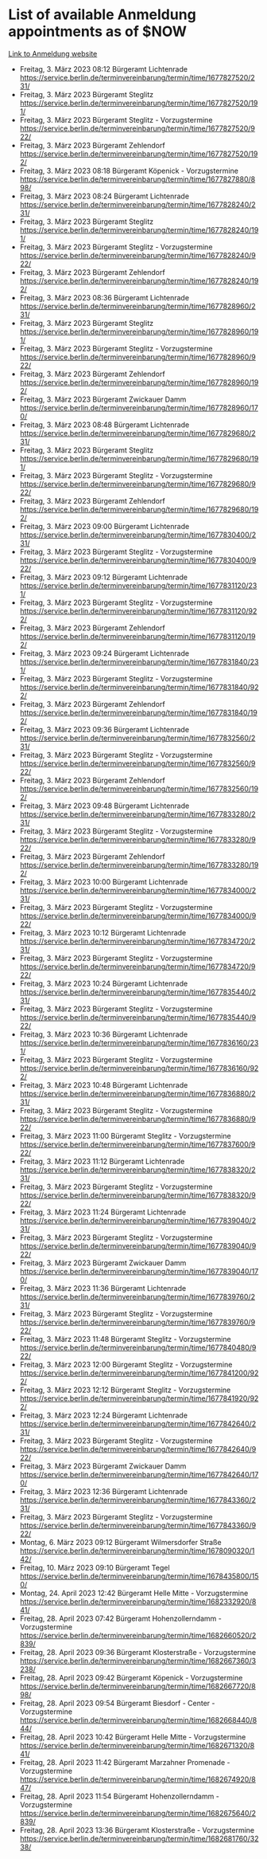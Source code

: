 # List of available Anmeldung appointments as of $NOW
[Link to Anmeldung website](https://service.berlin.de/terminvereinbarung/termin/tag.php?termin=1&anliegen[]=120686&dienstleisterlist=122210,122217,327316,122219,327312,122227,327314,122231,327346,122243,327348,122254,122252,329742,122260,329745,122262,329748,122271,327278,122273,327274,122277,327276,330436,122280,327294,122282,327290,122284,327292,122291,327270,122285,327266,122286,327264,122296,327268,150230,329760,122297,327286,122294,327284,122312,329763,122314,329775,122304,327330,122311,327334,122309,327332,317869,122281,327352,122279,329772,122283,122276,327324,122274,327326,122267,329766,122246,327318,122251,327320,122257,327322,122208,327298,122226,327300&herkunft=http%3A%2F%2Fservice.berlin.de%2Fdienstleistung%2F120686%2F)
- Freitag, 3. März 2023 08:12 Bürgeramt Lichtenrade https://service.berlin.de/terminvereinbarung/termin/time/1677827520/231/
- Freitag, 3. März 2023  Bürgeramt Steglitz https://service.berlin.de/terminvereinbarung/termin/time/1677827520/191/
- Freitag, 3. März 2023  Bürgeramt Steglitz - Vorzugstermine https://service.berlin.de/terminvereinbarung/termin/time/1677827520/922/
- Freitag, 3. März 2023  Bürgeramt Zehlendorf https://service.berlin.de/terminvereinbarung/termin/time/1677827520/192/
- Freitag, 3. März 2023 08:18 Bürgeramt Köpenick - Vorzugstermine https://service.berlin.de/terminvereinbarung/termin/time/1677827880/898/
- Freitag, 3. März 2023 08:24 Bürgeramt Lichtenrade https://service.berlin.de/terminvereinbarung/termin/time/1677828240/231/
- Freitag, 3. März 2023  Bürgeramt Steglitz https://service.berlin.de/terminvereinbarung/termin/time/1677828240/191/
- Freitag, 3. März 2023  Bürgeramt Steglitz - Vorzugstermine https://service.berlin.de/terminvereinbarung/termin/time/1677828240/922/
- Freitag, 3. März 2023  Bürgeramt Zehlendorf https://service.berlin.de/terminvereinbarung/termin/time/1677828240/192/
- Freitag, 3. März 2023 08:36 Bürgeramt Lichtenrade https://service.berlin.de/terminvereinbarung/termin/time/1677828960/231/
- Freitag, 3. März 2023  Bürgeramt Steglitz https://service.berlin.de/terminvereinbarung/termin/time/1677828960/191/
- Freitag, 3. März 2023  Bürgeramt Steglitz - Vorzugstermine https://service.berlin.de/terminvereinbarung/termin/time/1677828960/922/
- Freitag, 3. März 2023  Bürgeramt Zehlendorf https://service.berlin.de/terminvereinbarung/termin/time/1677828960/192/
- Freitag, 3. März 2023  Bürgeramt Zwickauer Damm https://service.berlin.de/terminvereinbarung/termin/time/1677828960/170/
- Freitag, 3. März 2023 08:48 Bürgeramt Lichtenrade https://service.berlin.de/terminvereinbarung/termin/time/1677829680/231/
- Freitag, 3. März 2023  Bürgeramt Steglitz https://service.berlin.de/terminvereinbarung/termin/time/1677829680/191/
- Freitag, 3. März 2023  Bürgeramt Steglitz - Vorzugstermine https://service.berlin.de/terminvereinbarung/termin/time/1677829680/922/
- Freitag, 3. März 2023  Bürgeramt Zehlendorf https://service.berlin.de/terminvereinbarung/termin/time/1677829680/192/
- Freitag, 3. März 2023 09:00 Bürgeramt Lichtenrade https://service.berlin.de/terminvereinbarung/termin/time/1677830400/231/
- Freitag, 3. März 2023  Bürgeramt Steglitz - Vorzugstermine https://service.berlin.de/terminvereinbarung/termin/time/1677830400/922/
- Freitag, 3. März 2023 09:12 Bürgeramt Lichtenrade https://service.berlin.de/terminvereinbarung/termin/time/1677831120/231/
- Freitag, 3. März 2023  Bürgeramt Steglitz - Vorzugstermine https://service.berlin.de/terminvereinbarung/termin/time/1677831120/922/
- Freitag, 3. März 2023  Bürgeramt Zehlendorf https://service.berlin.de/terminvereinbarung/termin/time/1677831120/192/
- Freitag, 3. März 2023 09:24 Bürgeramt Lichtenrade https://service.berlin.de/terminvereinbarung/termin/time/1677831840/231/
- Freitag, 3. März 2023  Bürgeramt Steglitz - Vorzugstermine https://service.berlin.de/terminvereinbarung/termin/time/1677831840/922/
- Freitag, 3. März 2023  Bürgeramt Zehlendorf https://service.berlin.de/terminvereinbarung/termin/time/1677831840/192/
- Freitag, 3. März 2023 09:36 Bürgeramt Lichtenrade https://service.berlin.de/terminvereinbarung/termin/time/1677832560/231/
- Freitag, 3. März 2023  Bürgeramt Steglitz - Vorzugstermine https://service.berlin.de/terminvereinbarung/termin/time/1677832560/922/
- Freitag, 3. März 2023  Bürgeramt Zehlendorf https://service.berlin.de/terminvereinbarung/termin/time/1677832560/192/
- Freitag, 3. März 2023 09:48 Bürgeramt Lichtenrade https://service.berlin.de/terminvereinbarung/termin/time/1677833280/231/
- Freitag, 3. März 2023  Bürgeramt Steglitz - Vorzugstermine https://service.berlin.de/terminvereinbarung/termin/time/1677833280/922/
- Freitag, 3. März 2023  Bürgeramt Zehlendorf https://service.berlin.de/terminvereinbarung/termin/time/1677833280/192/
- Freitag, 3. März 2023 10:00 Bürgeramt Lichtenrade https://service.berlin.de/terminvereinbarung/termin/time/1677834000/231/
- Freitag, 3. März 2023  Bürgeramt Steglitz - Vorzugstermine https://service.berlin.de/terminvereinbarung/termin/time/1677834000/922/
- Freitag, 3. März 2023 10:12 Bürgeramt Lichtenrade https://service.berlin.de/terminvereinbarung/termin/time/1677834720/231/
- Freitag, 3. März 2023  Bürgeramt Steglitz - Vorzugstermine https://service.berlin.de/terminvereinbarung/termin/time/1677834720/922/
- Freitag, 3. März 2023 10:24 Bürgeramt Lichtenrade https://service.berlin.de/terminvereinbarung/termin/time/1677835440/231/
- Freitag, 3. März 2023  Bürgeramt Steglitz - Vorzugstermine https://service.berlin.de/terminvereinbarung/termin/time/1677835440/922/
- Freitag, 3. März 2023 10:36 Bürgeramt Lichtenrade https://service.berlin.de/terminvereinbarung/termin/time/1677836160/231/
- Freitag, 3. März 2023  Bürgeramt Steglitz - Vorzugstermine https://service.berlin.de/terminvereinbarung/termin/time/1677836160/922/
- Freitag, 3. März 2023 10:48 Bürgeramt Lichtenrade https://service.berlin.de/terminvereinbarung/termin/time/1677836880/231/
- Freitag, 3. März 2023  Bürgeramt Steglitz - Vorzugstermine https://service.berlin.de/terminvereinbarung/termin/time/1677836880/922/
- Freitag, 3. März 2023 11:00 Bürgeramt Steglitz - Vorzugstermine https://service.berlin.de/terminvereinbarung/termin/time/1677837600/922/
- Freitag, 3. März 2023 11:12 Bürgeramt Lichtenrade https://service.berlin.de/terminvereinbarung/termin/time/1677838320/231/
- Freitag, 3. März 2023  Bürgeramt Steglitz - Vorzugstermine https://service.berlin.de/terminvereinbarung/termin/time/1677838320/922/
- Freitag, 3. März 2023 11:24 Bürgeramt Lichtenrade https://service.berlin.de/terminvereinbarung/termin/time/1677839040/231/
- Freitag, 3. März 2023  Bürgeramt Steglitz - Vorzugstermine https://service.berlin.de/terminvereinbarung/termin/time/1677839040/922/
- Freitag, 3. März 2023  Bürgeramt Zwickauer Damm https://service.berlin.de/terminvereinbarung/termin/time/1677839040/170/
- Freitag, 3. März 2023 11:36 Bürgeramt Lichtenrade https://service.berlin.de/terminvereinbarung/termin/time/1677839760/231/
- Freitag, 3. März 2023  Bürgeramt Steglitz - Vorzugstermine https://service.berlin.de/terminvereinbarung/termin/time/1677839760/922/
- Freitag, 3. März 2023 11:48 Bürgeramt Steglitz - Vorzugstermine https://service.berlin.de/terminvereinbarung/termin/time/1677840480/922/
- Freitag, 3. März 2023 12:00 Bürgeramt Steglitz - Vorzugstermine https://service.berlin.de/terminvereinbarung/termin/time/1677841200/922/
- Freitag, 3. März 2023 12:12 Bürgeramt Steglitz - Vorzugstermine https://service.berlin.de/terminvereinbarung/termin/time/1677841920/922/
- Freitag, 3. März 2023 12:24 Bürgeramt Lichtenrade https://service.berlin.de/terminvereinbarung/termin/time/1677842640/231/
- Freitag, 3. März 2023  Bürgeramt Steglitz - Vorzugstermine https://service.berlin.de/terminvereinbarung/termin/time/1677842640/922/
- Freitag, 3. März 2023  Bürgeramt Zwickauer Damm https://service.berlin.de/terminvereinbarung/termin/time/1677842640/170/
- Freitag, 3. März 2023 12:36 Bürgeramt Lichtenrade https://service.berlin.de/terminvereinbarung/termin/time/1677843360/231/
- Freitag, 3. März 2023  Bürgeramt Steglitz - Vorzugstermine https://service.berlin.de/terminvereinbarung/termin/time/1677843360/922/
- Montag, 6. März 2023 09:12 Bürgeramt Wilmersdorfer Straße https://service.berlin.de/terminvereinbarung/termin/time/1678090320/142/
- Freitag, 10. März 2023 09:10 Bürgeramt Tegel https://service.berlin.de/terminvereinbarung/termin/time/1678435800/150/
- Montag, 24. April 2023 12:42 Bürgeramt Helle Mitte - Vorzugstermine https://service.berlin.de/terminvereinbarung/termin/time/1682332920/841/
- Freitag, 28. April 2023 07:42 Bürgeramt Hohenzollerndamm - Vorzugstermine https://service.berlin.de/terminvereinbarung/termin/time/1682660520/2839/
- Freitag, 28. April 2023 09:36 Bürgeramt Klosterstraße - Vorzugstermine https://service.berlin.de/terminvereinbarung/termin/time/1682667360/3238/
- Freitag, 28. April 2023 09:42 Bürgeramt Köpenick - Vorzugstermine https://service.berlin.de/terminvereinbarung/termin/time/1682667720/898/
- Freitag, 28. April 2023 09:54 Bürgeramt Biesdorf - Center - Vorzugstermine https://service.berlin.de/terminvereinbarung/termin/time/1682668440/844/
- Freitag, 28. April 2023 10:42 Bürgeramt Helle Mitte - Vorzugstermine https://service.berlin.de/terminvereinbarung/termin/time/1682671320/841/
- Freitag, 28. April 2023 11:42 Bürgeramt Marzahner Promenade - Vorzugstermine https://service.berlin.de/terminvereinbarung/termin/time/1682674920/847/
- Freitag, 28. April 2023 11:54 Bürgeramt Hohenzollerndamm - Vorzugstermine https://service.berlin.de/terminvereinbarung/termin/time/1682675640/2839/
- Freitag, 28. April 2023 13:36 Bürgeramt Klosterstraße - Vorzugstermine https://service.berlin.de/terminvereinbarung/termin/time/1682681760/3238/
